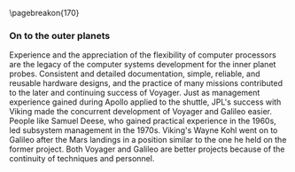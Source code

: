 \pagebreakon{170}

### On to the outer planets

Experience and the appreciation of the flexibility of
computer processors are the legacy of the computer systems development
for the inner planet probes. Consistent and detailed documentation,
simple, reliable, and reusable hardware designs, and the practice of
many missions contributed to the later and continuing success of
Voyager. Just as management experience gained during Apollo applied to
the shuttle, JPL's success with Viking made the concurrent development
of Voyager and Galileo easier. People like Samuel Deese, who gained
practical experience in the 1960s, led subsystem management in the
1970s. Viking's Wayne Kohl went on to Galileo after the Mars landings in
a position similar to the one he held on the former project. Both
Voyager and Galileo are better projects because of the continuity of
techniques and personnel.
